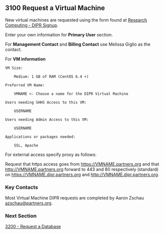 ## 3100 Request a Virtual Machine

New virtual machines are requested using the form found at [Research Computing - DIPR Signup](https://rc.partners.org/dipr_signup).

Enter your own information for **Primary User** section.

For **Management Contact** and **Billing Contact** use Melissa Giglio as the contact.

For **VM information**

```
VM Size:

    Medium: 1 GB of RAM (CentOS 6.4 +)

Preferred VM Name:

    VMNAME <- Choose a name for the DIPR Virtual Machine

Users needing SHHS Access to this VM:

    USERNAME

Users needing Admin Access to this VM:

    USERNAME

Applications or packages needed:

    SSL, Apache
```

For external access specify proxy as follows:

Request that https access goes from https://VMNAME.partners.org and that http://VMNAME.partners.org forward to 443 and 80 respectively (standard) on https://VMNAME.dipr.partners.org and http://VMNAME.dipr.partners.org.

### Key Contacts

Most Virtual Machine DIPR requests are completed by Aaron Zschau <azschau@partners.org>.


### Next Section

[3200 - Request a Database](https://github.com/sleepepi/howto/blob/master/3000-provisioning/3200-request-a-database.md)
